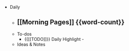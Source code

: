 - Daily
    - [[Morning Pages]] {{word-count}}
        - 
    - To-dos
        - {{[[TODO]]}} Daily Highlight - 
    - Ideas & Notes
